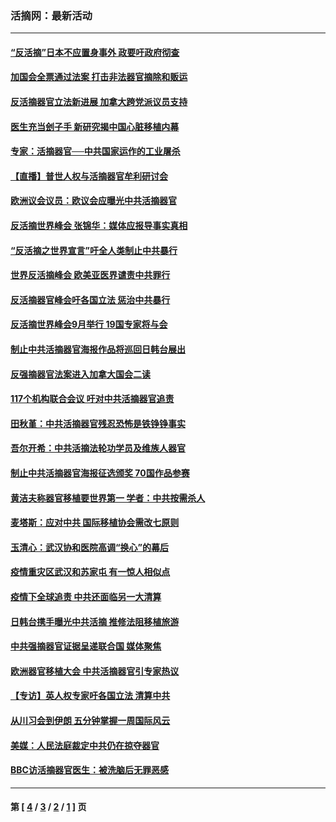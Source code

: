 ### 活摘网：最新活动
---
#### [“反活摘”日本不应置身事外 政要吁政府彻查](../../pages/nf5883/n13971188.md?08050430) 
#### [加国会全票通过法案 打击非法器官摘除和贩运](../../pages/nf5883/n13884924.md?08050430) 
#### [反活摘器官立法新进展 加拿大跨党派议员支持](../../pages/nf5883/n13876061.md?08050430) 
#### [医生充当刽子手 新研究揭中国心脏移植内幕](../../pages/nf5883/n13772291.md?08050430) 
#### [专家：活摘器官──中共国家运作的工业屠杀](../../pages/nf5883/n13761178.md?08050430) 
#### [【直播】普世人权与活摘器官牟利研讨会](../../pages/nf5883/n13425146.md?08050430) 
#### [欧洲议会议员：欧议会应曝光中共活摘器官](../../pages/nf5883/n13336571.md?08050430) 
#### [反活摘世界峰会 张锦华：媒体应报导事实真相](../../pages/nf5883/n13278502.md?08050430) 
#### [“反活摘之世界宣言”吁全人类制止中共暴行](../../pages/nf5883/n13259730.md?08050430) 
#### [世界反活摘峰会 欧美亚医界谴责中共罪行](../../pages/nf5883/n13253550.md?08050430) 
#### [反活摘器官峰会吁各国立法 惩治中共暴行](../../pages/nf5883/n13245052.md?08050430) 
#### [反活摘世界峰会9月举行 19国专家将与会](../../pages/nf5883/n13201492.md?08050430) 
#### [制止中共活摘器官海报作品将巡回日韩台展出](../../pages/nf5883/n13177791.md?08050430) 
#### [反强摘器官法案进入加拿大国会二读](../../pages/nf5883/n13033450.md?08050430) 
#### [117个机构联合会议 吁对中共活摘器官追责](../../pages/nf5883/n12775087.md?08050430) 
#### [田秋堇：中共活摘器官残忍恐怖是铁铮铮事实](../../pages/nf5883/n12702148.md?08050430) 
#### [吾尔开希：中共活摘法轮功学员及维族人器官](../../pages/nf5883/n12693197.md?08050430) 
#### [制止中共活摘器官海报征选颁奖 70国作品参赛](../../pages/nf5883/n12692050.md?08050430) 
#### [黄洁夫称器官移植要世界第一 学者：中共按需杀人](../../pages/nf5883/n12572329.md?08050430) 
#### [麦塔斯：应对中共 国际移植协会需改七原则](../../pages/nf5883/n12514711.md?08050430) 
#### [玉清心：武汉协和医院高调“换心”的幕后](../../pages/nf5883/n12298730.md?08050430) 
#### [疫情重灾区武汉和苏家屯 有一惊人相似点](../../pages/nf5883/n12150824.md?08050430) 
#### [疫情下全球追责 中共还面临另一大清算](../../pages/nf5883/n12070397.md?08050430) 
#### [日韩台携手曝光中共活摘 推修法阻移植旅游](../../pages/nf5883/n11712046.md?08050430) 
#### [中共强摘器官证据呈递联合国 媒体聚焦](../../pages/nf5883/n11546426.md?08050430) 
#### [欧洲器官移植大会 中共活摘器官引专家热议](../../pages/nf5883/n11539095.md?08050430) 
#### [【专访】英人权专家吁各国立法 清算中共](../../pages/nf5883/n11367315.md?08050430) 
#### [从川习会到伊朗 五分钟掌握一周国际风云](../../pages/nf5883/n11338520.md?08050430) 
#### [美媒：人民法庭裁定中共仍在掠夺器官](../../pages/nf5883/n11334897.md?08050430) 
#### [BBC访活摘器官医生：被洗脑后无罪恶感](../../pages/nf5883/n11335935.md?08050430) 

---
#### 第 [ [4](./4.md?08050430) / [3](./3.md?08050430) / [2](./2.md?08050430) / [1](./1.md?08050430) ] 页
